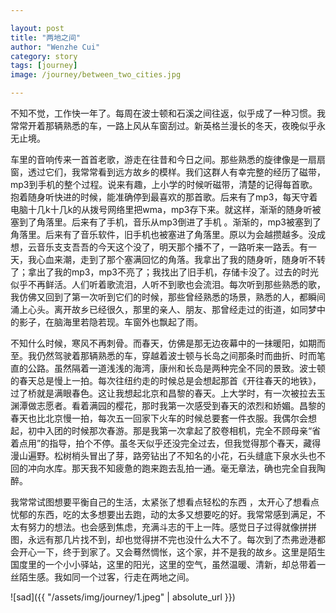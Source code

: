 ```yaml
---

layout: post
title: "两地之间"
author: "Wenzhe Cui"
category: story
tags: [journey]
image: /journey/between_two_cities.jpg

---
```


不知不觉，工作快一年了。每周在波士顿和石溪之间往返，似乎成了一种习惯。我常常开着那辆熟悉的车，一路上风从车窗刮过。新英格兰漫长的冬天，夜晚似乎永无止境。

车里的音响传来一首首老歌，游走在往昔和今日之间。那些熟悉的旋律像是一扇扇窗，透过它们，我常常看到远方故乡的模样。我们这群人有幸完整的经历了磁带，mp3到手机的整个过程。说来有趣，上小学的时候听磁带，清楚的记得每首歌。抱着随身听快进的时候，能准确停到最喜欢的那首歌。后来有了mp3，每天守着电脑十几k十几k的从拨号网络里把wma，mp3存下来。就这样，渐渐的随身听被塞到了角落里。后来有了手机，音乐从mp3倒进了手机 。渐渐的，mp3被塞到了角落里。后来有了音乐软件，旧手机也被塞进了角落里。原以为会越攒越多。没成想，云音乐支支吾吾的今天这个没了，明天那个播不了，一路听来一路丢。有一天，我心血来潮，走到了那个塞满回忆的角落。我拿出了我的随身听，随身听不转了；拿出了我的mp3，mp3不亮了；我找出了旧手机，存储卡没了。过去的时光似乎不再鲜活。人们听着歌流泪，人听不到歌也会流泪。每次听到那些熟悉的歌，我仿佛又回到了第一次听到它们的时候，那些曾经熟悉的场景，熟悉的人，都瞬间涌上心头。离开故乡已经很久，那里的亲人、朋友、那曾经走过的街道，如同梦中的影子，在脑海里若隐若现。车窗外也飘起了雨。

不知什么时候，寒风不再刺骨。而春天，仿佛是那无边夜幕中的一抹暖阳，如期而至。我仍然驾驶着那辆熟悉的车，穿越着波士顿与长岛之间那条时而曲折、时而笔直的公路。虽然隔着一道浅浅的海湾，康州和长岛是两种完全不同的景致。波士顿的春天总是慢上一拍。每次往纽约走的时候总是会想起那首《开往春天的地铁》，过了桥就是满眼春色。这让我想起北京和昌黎的春天。上大学时，有一次被拉去玉渊潭做志愿者。看着满园的樱花，那时我第一次感受到春天的浓烈和娇媚。昌黎的春天也比北京慢一拍，每次五一回家下火车的时候总要套一件衣服。我偶尔会想起，初中入团的时候那次春游。那是我第一次拿起了胶卷相机，完全不顾母亲“省着点用”的指导，拍个不停。虽冬天似乎还没完全过去，但我觉得那个春天，藏得漫山遍野。松树梢头冒出了芽，路旁钻出了不知名的小花，石头缝底下泉水头也不回的冲向水库。那天我不知疲惫的跑来跑去乱拍一通。毫无章法，确也完全自我陶醉。

我常常试图想要平衡自己的生活，太紧张了想看点轻松的东西 ，太开心了想看点忧郁的东西，吃的太多想要出去跑，动的太多又想要吃的好。我常常感到满足，不太有努力的想法。也会感到焦虑，充满斗志的干上一阵。感觉日子过得就像拼拼图，永远有那几片找不到，却也觉得拼不完也没什么大不了。每次到了杰弗逊港都会开心一下，终于到家了。又会蓦然惆怅，这个家，并不是我的故乡。这里是陌生国度里的一个小小驿站，这里的阳光，这里的空气，虽然温暖、清新，却总带着一丝陌生感。我如同一个过客，行走在两地之间。

![sad]({{ "/assets/img/journey/1.jpeg" | absolute_url }}) 








